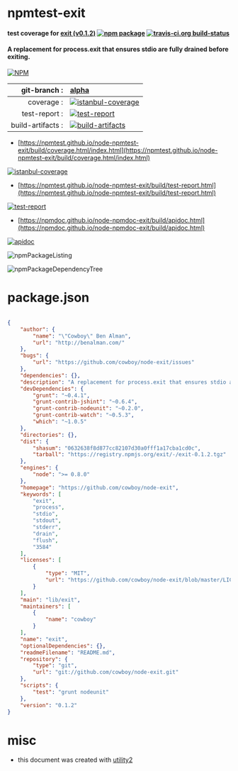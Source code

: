 # npmtest-exit

#### test coverage for  [exit (v0.1.2)](https://github.com/cowboy/node-exit)  [![npm package](https://img.shields.io/npm/v/npmtest-exit.svg?style=flat-square)](https://www.npmjs.org/package/npmtest-exit) [![travis-ci.org build-status](https://api.travis-ci.org/npmtest/node-npmtest-exit.svg)](https://travis-ci.org/npmtest/node-npmtest-exit)

#### A replacement for process.exit that ensures stdio are fully drained before exiting.

[![NPM](https://nodei.co/npm/exit.png?downloads=true&downloadRank=true&stars=true)](https://www.npmjs.com/package/exit)

| git-branch : | [alpha](https://github.com/npmtest/node-npmtest-exit/tree/alpha)|
|--:|:--|
| coverage : | [![istanbul-coverage](https://npmtest.github.io/node-npmtest-exit/build/coverage.badge.svg)](https://npmtest.github.io/node-npmtest-exit/build/coverage.html/index.html)|
| test-report : | [![test-report](https://npmtest.github.io/node-npmtest-exit/build/test-report.badge.svg)](https://npmtest.github.io/node-npmtest-exit/build/test-report.html)|
| build-artifacts : | [![build-artifacts](https://npmtest.github.io/node-npmtest-exit/glyphicons_144_folder_open.png)](https://github.com/npmtest/node-npmtest-exit/tree/gh-pages/build)|

- [https://npmtest.github.io/node-npmtest-exit/build/coverage.html/index.html](https://npmtest.github.io/node-npmtest-exit/build/coverage.html/index.html)

[![istanbul-coverage](https://npmtest.github.io/node-npmtest-exit/build/screenCapture.buildCi.browser.%252Ftmp%252Fbuild%252Fcoverage.lib.html.png)](https://npmtest.github.io/node-npmtest-exit/build/coverage.html/index.html)

- [https://npmtest.github.io/node-npmtest-exit/build/test-report.html](https://npmtest.github.io/node-npmtest-exit/build/test-report.html)

[![test-report](https://npmtest.github.io/node-npmtest-exit/build/screenCapture.buildCi.browser.%252Ftmp%252Fbuild%252Ftest-report.html.png)](https://npmtest.github.io/node-npmtest-exit/build/test-report.html)

- [https://npmdoc.github.io/node-npmdoc-exit/build/apidoc.html](https://npmdoc.github.io/node-npmdoc-exit/build/apidoc.html)

[![apidoc](https://npmdoc.github.io/node-npmdoc-exit/build/screenCapture.buildCi.browser.%252Ftmp%252Fbuild%252Fapidoc.html.png)](https://npmdoc.github.io/node-npmdoc-exit/build/apidoc.html)

![npmPackageListing](https://npmtest.github.io/node-npmtest-exit/build/screenCapture.npmPackageListing.svg)

![npmPackageDependencyTree](https://npmtest.github.io/node-npmtest-exit/build/screenCapture.npmPackageDependencyTree.svg)



# package.json

```json

{
    "author": {
        "name": "\"Cowboy\" Ben Alman",
        "url": "http://benalman.com/"
    },
    "bugs": {
        "url": "https://github.com/cowboy/node-exit/issues"
    },
    "dependencies": {},
    "description": "A replacement for process.exit that ensures stdio are fully drained before exiting.",
    "devDependencies": {
        "grunt": "~0.4.1",
        "grunt-contrib-jshint": "~0.6.4",
        "grunt-contrib-nodeunit": "~0.2.0",
        "grunt-contrib-watch": "~0.5.3",
        "which": "~1.0.5"
    },
    "directories": {},
    "dist": {
        "shasum": "0632638f8d877cc82107d30a0fff1a17cba1cd0c",
        "tarball": "https://registry.npmjs.org/exit/-/exit-0.1.2.tgz"
    },
    "engines": {
        "node": ">= 0.8.0"
    },
    "homepage": "https://github.com/cowboy/node-exit",
    "keywords": [
        "exit",
        "process",
        "stdio",
        "stdout",
        "stderr",
        "drain",
        "flush",
        "3584"
    ],
    "licenses": [
        {
            "type": "MIT",
            "url": "https://github.com/cowboy/node-exit/blob/master/LICENSE-MIT"
        }
    ],
    "main": "lib/exit",
    "maintainers": [
        {
            "name": "cowboy"
        }
    ],
    "name": "exit",
    "optionalDependencies": {},
    "readmeFilename": "README.md",
    "repository": {
        "type": "git",
        "url": "git://github.com/cowboy/node-exit.git"
    },
    "scripts": {
        "test": "grunt nodeunit"
    },
    "version": "0.1.2"
}
```



# misc
- this document was created with [utility2](https://github.com/kaizhu256/node-utility2)
